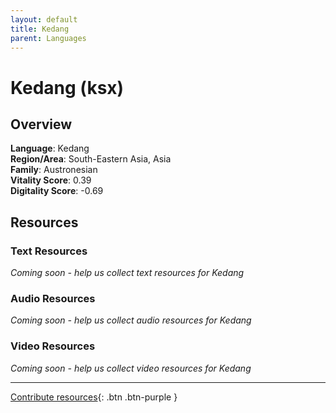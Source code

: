 ```yaml
---
layout: default
title: Kedang
parent: Languages
---
```


# Kedang (ksx)

## Overview

**Language**: Kedang  
**Region/Area**: South-Eastern Asia, Asia  
**Family**: Austronesian  
**Vitality Score**: 0.39  
**Digitality Score**: -0.69  

## Resources

### Text Resources
*Coming soon - help us collect text resources for Kedang*

### Audio Resources
*Coming soon - help us collect audio resources for Kedang*

### Video Resources
*Coming soon - help us collect video resources for Kedang*

---

[Contribute resources](https://fairtrain.github.io/){: .btn .btn-purple }
